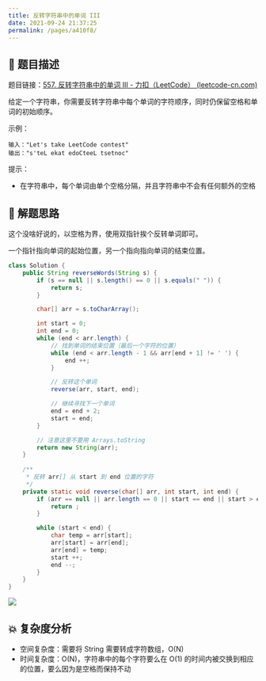 ```yaml
---
title: 反转字符串中的单词 III
date: 2021-09-24 21:37:25
permalink: /pages/a410f8/
---
```


## 📃 题目描述

题目链接：[557. 反转字符串中的单词 III - 力扣（LeetCode） (leetcode-cn.com)](https://leetcode-cn.com/problems/reverse-words-in-a-string-iii/)

给定一个字符串，你需要反转字符串中每个单词的字符顺序，同时仍保留空格和单词的初始顺序。

示例：

```
输入："Let's take LeetCode contest"
输出："s'teL ekat edoCteeL tsetnoc"
```


提示：

- 在字符串中，每个单词由单个空格分隔，并且字符串中不会有任何额外的空格

## 🔔 解题思路

这个没啥好说的，以空格为界，使用双指针挨个反转单词即可。

一个指针指向单词的起始位置，另一个指向指向单词的结束位置。


```java
class Solution {
    public String reverseWords(String s) {
        if (s == null || s.length() == 0 || s.equals(" ")) {
            return s;
        }

        char[] arr = s.toCharArray();

        int start = 0;
        int end = 0;
        while (end < arr.length) {
            // 找到单词的结束位置（最后一个字符的位置）
            while (end < arr.length - 1 && arr[end + 1] != ' ') {
                end ++;
            }

            // 反转这个单词
            reverse(arr, start, end);

            // 继续寻找下一个单词
            end = end + 2;
            start = end;
        }

        // 注意这里不要用 Arrays.toString
        return new String(arr);
    }
    
    /**
     * 反转 arr[] 从 start 到 end 位置的字符
     */
    private static void reverse(char[] arr, int start, int end) {
        if (arr == null || arr.length == 0 || start == end || start > end) {
            return ;
        }

        while (start < end) {
            char temp = arr[start];
            arr[start] = arr[end];
            arr[end] = temp;
            start ++;
            end --;
        }
    }
}
```

![](https://gitee.com/veal98/images/raw/master/img/20210924215531.png)

## 💥 复杂度分析

- 空间复杂度：需要将 String 需要转成字符数组，O(N)
- 时间复杂度：O(N)，字符串中的每个字符要么在 O(1) 的时间内被交换到相应的位置，要么因为是空格而保持不动

